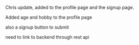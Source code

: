 Chris update, added to the profile page and the signup page.

Added age and hobby to the profile page 

also a signup button to submit

need to link to backend through rest api
